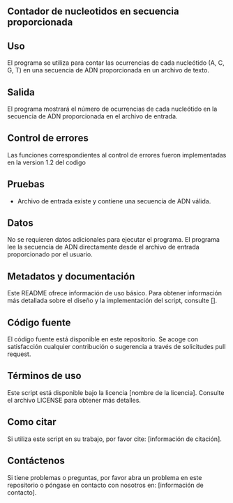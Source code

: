 ## Contador de nucleotidos en secuencia proporcionada 

## Uso

El programa se utiliza para contar las ocurrencias de cada nucleótido (A, C, G, T) en una secuencia de ADN proporcionada en un archivo de texto.

## Salida

El programa mostrará el número de ocurrencias de cada nucleótido en la secuencia de ADN proporcionada en el archivo de entrada.

## Control de errores

Las funciones correspondientes al control de errores fueron implementadas en la version 1.2 del codigo

## Pruebas

- Archivo de entrada existe y contiene una secuencia de ADN válida.


## Datos

No se requieren datos adicionales para ejecutar el programa. El programa lee la secuencia de ADN directamente desde el archivo de entrada proporcionado por el usuario.


## Metadatos y documentación

Este README ofrece información de uso básico. Para obtener información más detallada sobre el diseño y la implementación del script, consulte [].


## Código fuente

El código fuente está disponible en este repositorio. Se acoge con satisfacción cualquier contribución o sugerencia a través de solicitudes pull request.

## Términos de uso

Este script está disponible bajo la licencia [nombre de la licencia]. Consulte el archivo LICENSE para obtener más detalles.

## Como citar

Si utiliza este script en su trabajo, por favor cite: [información de citación].

## Contáctenos

Si tiene problemas o preguntas, por favor abra un problema en este repositorio o póngase en contacto con nosotros en: [información de contacto].
